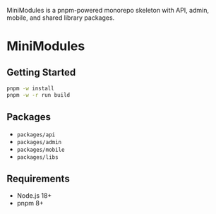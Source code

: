 MiniModules is a pnpm-powered monorepo skeleton with API, admin, mobile, and shared library packages.

# MiniModules

## Getting Started

```sh
pnpm -w install
pnpm -w -r run build
```

## Packages

- `packages/api`
- `packages/admin`
- `packages/mobile`
- `packages/libs`

## Requirements

- Node.js 18+
- pnpm 8+
